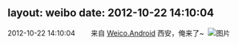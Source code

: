 layout: weibo
date: 2012-10-22 14:10:04
---
2012-10-22 14:10:04  &nbsp;&nbsp;&nbsp;&nbsp;&nbsp;&nbsp; 来自 <a href="http://app.weibo.com/t/feed/l4RWD" rel="nofollow">Weico.Android</a>
西安，俺来了~ ​​​
![图片](https://ww4.sinaimg.cn/large/6d2a6003jw1dy3y9j0fb2j.jpg)
